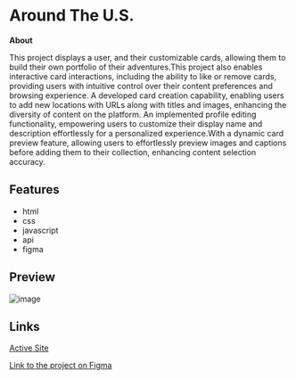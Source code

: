 # Around The U.S.

**About**

This project displays a user, and their customizable cards, allowing them to build their own portfolio of their adventures.This project also enables interactive card interactions, including the ability to like or remove cards, providing users with intuitive control over their content preferences and browsing experience. A developed card creation capability, enabling users to add new locations with URLs along with titles and images, enhancing the diversity of content on the platform. An implemented profile editing functionality, empowering users to customize their display name and description effortlessly for a personalized experience.With a dynamic card preview feature, allowing users to effortlessly preview images and captions before adding them to their collection, enhancing content selection accuracy.

## Features

  - html
  - css
  - javascript
  - api
  - figma

## Preview

![image](https://github.com/JosiahWolff/se_project_aroundtheus/assets/134183204/7c6521db-1c28-428e-8d83-47b94c57ef88)


## Links

[Active Site](https://JosiahWolff.github.io/se_project_aroundtheus/)

[Link to the project on Figma](https://www.figma.com/file/ii4xxsJ0ghevUOcssTlHZv/Sprint-3%3A-Around-the-US?node-id=0%3A1)
